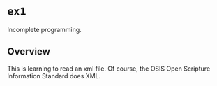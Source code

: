 # ``ex1``

Incomplete programming.

## Overview

This is learning to read an xml file. Of course, the OSIS Open Scripture Information Standard does XML.
